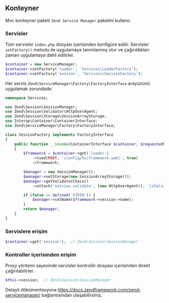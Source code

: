 
## Konteyner

Mvc konteyner paketi `Zend Service Manager` paketini kullanır.

### Servisler

Tüm servisler `index.php` dosyası içerisinden konfigüre edilir. Servisler `setFactory()` metodu ile uygulamaya tanımlanmış olur ve çağırıldıkları zaman uygulamaya dahil edilirler.

```php
$container = new ServiceManager;
$container->setFactory('loader', 'Services\LoaderFactory');
$container->setFactory('session', 'Services\SessionFactory');
```

Her servis `Zend\ServiceManager\Factory\FactoryInterface` arayüzünü uygulamak zorundadır.

```php
namespace Services;

use Zend\Session\SessionManager;
use Zend\Session\Validator\HttpUserAgent;
use Zend\Session\Storage\SessionArrayStorage;
use Interop\Container\ContainerInterface;
use Zend\ServiceManager\Factory\FactoryInterface;

class SessionFactory implements FactoryInterface
{
    public function __invoke(ContainerInterface $container, $requestedName, array $options = null)
    {
        $framework = $container->get('loader')
            ->load(ROOT, '/config/%s/framework.yaml', true)
            ->framework;

        $manager = new SessionManager();
        $manager->setStorage(new SessionArrayStorage());
        $manager->getValidatorChain()
            ->attach('session.validate', [new HttpUserAgent(), 'isValid']);

        if (false == defined('STDIN')) {
            $manager->setName($framework->session->name);
        }
        return $manager;
    }
}
```

### Servislere erişim

```php
$container->get('session');  // Zend\Session\SessionManager
```

### Kontroller içerisinden erişim

Proxy yöntemi sayesinde servisler kontrolör dosyası içerisinden direkt çağırılabilirler.

```php
$this->session;  // Zend\Session\SessionManager
```

Detaylı dökümentasyona  <a href="https://docs.zendframework.com/zend-servicemanager/">https://docs.zendframework.com/zend-servicemanager/</a> bağlantısından ulaşabilirsiniz.